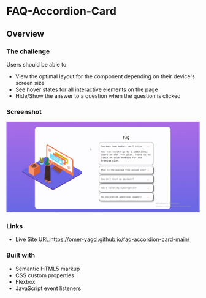 # FAQ-Accordion-Card

## Overview

### The challenge

Users should be able to:

- View the optimal layout for the component depending on their device's screen size
- See hover states for all interactive elements on the page
- Hide/Show the answer to a question when the question is clicked

### Screenshot

![./screenshot.png](Faq-screen.png)

### Links

- Live Site URL:https://omer-yagci.github.io/faq-accordion-card-main/

### Built with

- Semantic HTML5 markup
- CSS custom properties
- Flexbox
- JavaScript event listeners
